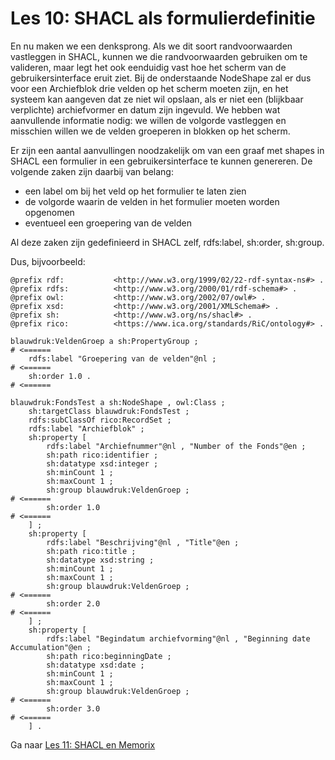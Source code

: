 # Les 10: SHACL als formulierdefinitie
En nu maken we een denksprong. Als we dit soort randvoorwaarden vastleggen in SHACL, kunnen we die randvoorwaarden gebruiken om te valideren, maar legt het ook eenduidig vast hoe het scherm van de gebruikersinterface eruit ziet. Bij de onderstaande NodeShape zal er dus voor een Archiefblok drie velden op het scherm moeten zijn, en het systeem kan aangeven dat ze niet wil opslaan, als er niet een (blijkbaar verplichte) archiefvormer en datum zijn ingevuld. We hebben wat aanvullende informatie nodig: we willen de volgorde vastleggen en misschien willen we de velden groeperen in blokken op het scherm.

Er zijn een aantal aanvullingen noodzakelijk om van een graaf met shapes in SHACL een formulier in een gebruikersinterface te kunnen genereren. De volgende zaken zijn daarbij van belang:
* een label om bij het veld op het formulier te laten zien
* de volgorde waarin de velden in het formulier moeten worden opgenomen
* eventueel een groepering van de velden

Al deze zaken zijn gedefinieerd in SHACL zelf, rdfs:label, sh:order, sh:group.

Dus, bijvoorbeeld:
```
@prefix rdf:           <http://www.w3.org/1999/02/22-rdf-syntax-ns#> .
@prefix rdfs:          <http://www.w3.org/2000/01/rdf-schema#> .
@prefix owl:           <http://www.w3.org/2002/07/owl#> .
@prefix xsd:           <http://www.w3.org/2001/XMLSchema#> .
@prefix sh:            <http://www.w3.org/ns/shacl#> .
@prefix rico:          <https://www.ica.org/standards/RiC/ontology#> .

blauwdruk:VeldenGroep a sh:PropertyGroup ;                              # <======
    rdfs:label "Groepering van de velden"@nl ;                          # <======
    sh:order 1.0 .                                                      # <======

blauwdruk:FondsTest a sh:NodeShape , owl:Class ;
    sh:targetClass blauwdruk:FondsTest ;
    rdfs:subClassOf rico:RecordSet ;
    rdfs:label "Archiefblok" ;
    sh:property [
        rdfs:label "Archiefnummer"@nl , "Number of the Fonds"@en ;
        sh:path rico:identifier ;
        sh:datatype xsd:integer ;
        sh:minCount 1 ;
        sh:maxCount 1 ;
        sh:group blauwdruk:VeldenGroep ;                                # <======
        sh:order 1.0                                                    # <======
    ] ;
    sh:property [
        rdfs:label "Beschrijving"@nl , "Title"@en ;
        sh:path rico:title ;
        sh:datatype xsd:string ;
        sh:minCount 1 ;
        sh:maxCount 1 ;
        sh:group blauwdruk:VeldenGroep ;                                # <======
        sh:order 2.0                                                    # <======
    ] ;
    sh:property [
        rdfs:label "Begindatum archiefvorming"@nl , "Beginning date Accumulation"@en ;
        sh:path rico:beginningDate ;
        sh:datatype xsd:date ;
        sh:minCount 1 ;
        sh:maxCount 1 ;
        sh:group blauwdruk:VeldenGroep ;                                # <======
        sh:order 3.0                                                    # <======           
    ] .
```

Ga naar [Les 11: SHACL en Memorix](les11.md)
